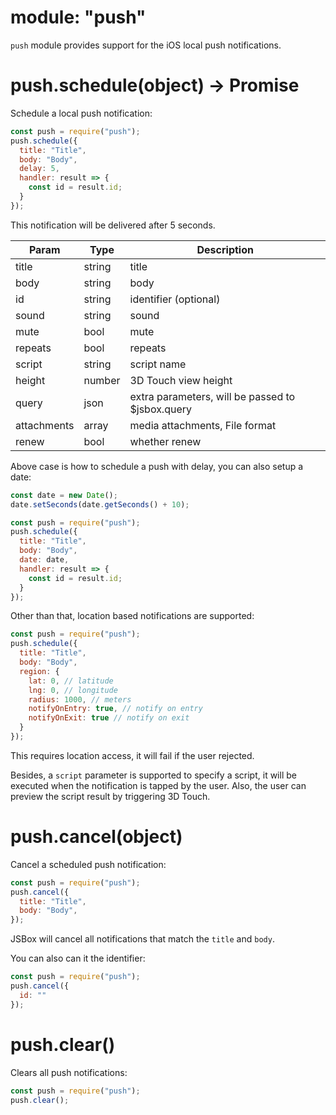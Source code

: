 # module: "push"

`push` module provides support for the iOS local push notifications.

# push.schedule(object) -> Promise

Schedule a local push notification:

```js
const push = require("push");
push.schedule({
  title: "Title",
  body: "Body",
  delay: 5,
  handler: result => {
    const id = result.id;
  }
});
```

This notification will be delivered after 5 seconds.

Param | Type | Description
---|---|---
title | string | title
body | string | body
id | string | identifier (optional)
sound | string | sound
mute | bool | mute
repeats | bool | repeats
script | string | script name
height | number | 3D Touch view height
query | json | extra parameters, will be passed to $jsbox.query
attachments | array | media attachments, File format
renew | bool | whether renew

Above case is how to schedule a push with delay, you can also setup a date:

```js
const date = new Date();
date.setSeconds(date.getSeconds() + 10);

const push = require("push");
push.schedule({
  title: "Title",
  body: "Body",
  date: date,
  handler: result => {
    const id = result.id;
  }
});
```

Other than that, location based notifications are supported:

```js
const push = require("push");
push.schedule({
  title: "Title",
  body: "Body",
  region: {
    lat: 0, // latitude
    lng: 0, // longitude
    radius: 1000, // meters
    notifyOnEntry: true, // notify on entry
    notifyOnExit: true // notify on exit
  }
});
```

This requires location access, it will fail if the user rejected.

Besides, a `script` parameter is supported to specify a script, it will be executed when the notification is tapped by the user. Also, the user can preview the script result by triggering 3D Touch.

# push.cancel(object)

Cancel a scheduled push notification:

```js
const push = require("push");
push.cancel({
  title: "Title",
  body: "Body",
});
```

JSBox will cancel all notifications that match the `title` and `body`.

You can also can it the identifier:

```js
const push = require("push");
push.cancel({
  id: ""
});
```

# push.clear()

Clears all push notifications:

```js
const push = require("push");
push.clear();
```